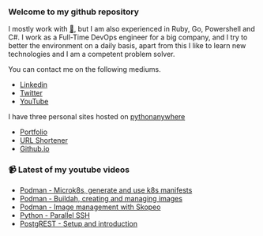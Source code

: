 ### Welcome to my github repository

I mostly work with [:snake:](https://www.python.org/), but I am also experienced in Ruby, Go, Powershell and C#. I work as a Full-Time DevOps engineer for a big company, and I try to better the environment on a daily basis, apart from this I like to learn new technologies and I am a competent problem solver.

You can contact me on the following mediums.
- [Linkedin](https://www.linkedin.com/in/r3ap3rpy)
- [Twitter](https://twitter.com/r3ap3rpy)
- [YouTube](https://www.youtube.com/channel/UC1qkMXH8d2I9DDAtBSeEHqg)

I have three personal sites hosted on [pythonanywhere](https://www.pythonanywhere.com/)
- [Portfolio](http://r3ap3rpy.pythonanywhere.com/)
- [URL Shortener](http://shortenpy.pythonanywhere.com/)
- [Github.io](https://r3ap3rpy.github.io/)

### :video_camera: Latest of my youtube videos
<!-- YOUTUBE:START -->
- [Podman - Microk8s, generate and use k8s manifests](https://www.youtube.com/watch?v=2cwrxsbDbTk)
- [Podman - Buildah, creating and managing images](https://www.youtube.com/watch?v=7tIv7XLwV-Q)
- [Podman - Image management with Skopeo](https://www.youtube.com/watch?v=vjizPJ3haV4)
- [Python - Parallel SSH](https://www.youtube.com/watch?v=KaFdYo356xM)
- [PostgREST - Setup and introduction](https://www.youtube.com/watch?v=LgPaes1lbE8)
<!-- YOUTUBE:END -->


